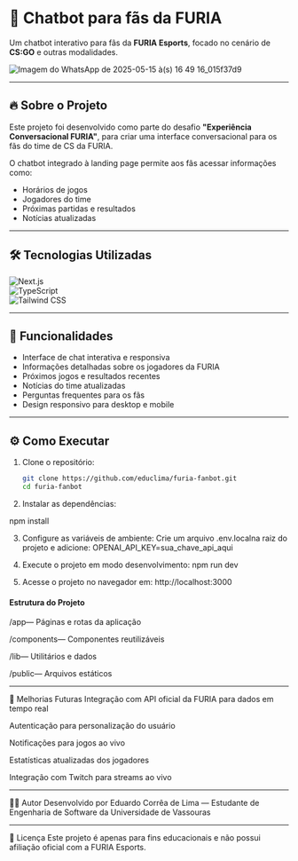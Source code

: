 # 🚀 Chatbot para fãs da FURIA

Um chatbot interativo para fãs da **FURIA Esports**, focado no cenário de **CS:GO** e outras modalidades.

![Imagem do WhatsApp de 2025-05-15 à(s) 16 49 16_015f37d9](https://github.com/user-attachments/assets/9a5d9b88-9712-45ab-8d4d-04e49a20732f)


---

## 🔥 Sobre o Projeto
Este projeto foi desenvolvido como parte do desafio **"Experiência Conversacional FURIA"**, para criar uma interface conversacional para os fãs do time de CS da FURIA.

O chatbot integrado à landing page permite aos fãs acessar informações como:

- Horários de jogos  
- Jogadores do time  
- Próximas partidas e resultados  
- Notícias atualizadas  


---

## 🛠 Tecnologias Utilizadas

![Next.js](https://img.shields.io/badge/Next.js-000000?style=for-the-badge&logo=next.js&logoColor=white)  
![TypeScript](https://img.shields.io/badge/TypeScript-007ACC?style=for-the-badge&logo=typescript&logoColor=white)  
![Tailwind CSS](https://img.shields.io/badge/Tailwind_CSS-38B2AC?style=for-the-badge&logo=tailwind-css&logoColor=white)  


---

## 🚀 Funcionalidades

- Interface de chat interativa e responsiva  
- Informações detalhadas sobre os jogadores da FURIA  
- Próximos jogos e resultados recentes  
- Notícias do time atualizadas  
- Perguntas frequentes para os fãs  
- Design responsivo para desktop e mobile  

---

## ⚙️ Como Executar

1. Clone o repositório:  
   ```bash
   git clone https://github.com/educlima/furia-fanbot.git
   cd furia-fanbot

2. Instalar as dependências:

npm install

3. Configure as variáveis ​​de ambiente:
Crie um arquivo .env.localna raiz do projeto e adicione:
OPENAI_API_KEY=sua_chave_api_aqui

4. Execute o projeto em modo desenvolvimento:
   npm run dev
   
5. Acesse o projeto no navegador em:
http://localhost:3000

#### Estrutura do Projeto ####
/app— Páginas e rotas da aplicação

/components— Componentes reutilizáveis

/lib— Utilitários e dados

/public— Arquivos estáticos

---

🚧 Melhorias Futuras
Integração com API oficial da FURIA para dados em tempo real

Autenticação para personalização do usuário

Notificações para jogos ao vivo

Estatísticas atualizadas dos jogadores

Integração com Twitch para streams ao vivo

---

🙋‍♂️ Autor
Desenvolvido por Eduardo Corrêa de Lima — Estudante de Engenharia de Software da Universidade de Vassouras

---

📄 Licença
Este projeto é apenas para fins educacionais e não possui afiliação oficial com a FURIA Esports.
